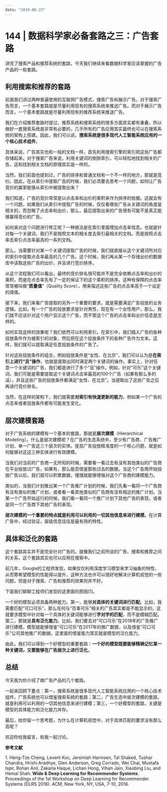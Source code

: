 ```yaml
---
date: "2019-06-23"
---  
```

      
# 144 | 数据科学家必备套路之三：广告套路
讲完了搜索产品和推荐系统的套路，今天我们继续来看数据科学家应该掌握的广告产品的一些套路。

## 利用搜索和推荐的套路

前面我们讲过两种普遍使用的互联网广告模式，搜索广告和展示广告。对于搜索广告而言，一个基本套路就是尽量利用现有的搜索系统来推送广告。而对于展示广告而言，一个基本套路就是尽量利用现有的推荐系统来推送广告。

我们在介绍推荐套路时提过，推荐系统和搜索系统的很多方面其实都有重叠，所以做好一套搜索系统是非常有必要的，几乎所有的广告应用其实最终也可以在搜索系统的架构上搭建。因此，我们可以说，**搜索系统是很多现代人工智能系统应用的一个核心技术组件**。

具体来说，广告其实也和一般的文档一样，首先利用搜索引擎的索引把这些广告都存储起来。对于搜索广告来说，利用关键词的倒排索引，可以轻松地找到相关的广告，这和找到相关文档的原理其实是一样的。

当然，我们前面也提到过，广告的排序和普通文档有一个不一样的地方，那就是竞价。因此，在从索引中提取广告的时候，我们必须要去思考一个问题，如何让广告竞价的赢家能够从索引中被提取出来？

我们知道，广告的竞价常常是以点击率和出价的乘积来作为排序的依据。这就会有一个问题，如果我们从索引中提取广告的时候，仅仅看哪些广告从关键词的角度是相关的，而忽略了点击率和出价，那么，最后提取出来的广告很有可能不是真正能够赢得竞价的广告。

<!-- [[[read_end]]] -->

如何来对这个问题进行修正呢？一种做法是在索引里面增加点击率信息。也就是针对每一个关键词，我们不是按照文本的相关度去索引最相关的文档，而是按照点击率去索引点击率最高的一系列文档。

那么，当需要针对某一个关键词提取广告的时候，我们就直接从这个关键词所对应的索引中提取点击率最高的几个广告。这个时候，我们再从某一个存储出价的数据库中读取这些广告的出价，并且进行竞价排序。

从这个流程我们可以看出，最终的竞价排名很可能并不是完全依赖点击率和出价的乘积，而是在点击率先有了一定的保证下的这个乘积的排序。这种有保障的点击率常常被叫做“**质量值**”（Quality Score），用来描述这些广告的点击率高于一个设定的阈值。

接下来，我们来看广告提取的另外一个重要的要求，就是需要满足广告投放的业务逻辑。比如，有一个广告的投放要求是针对男性，现在有一个女性用户，那么，我们就不应该针对这个用户显示这个广告，而不管这个广告的点击率和出价信息是怎样的。

如何实现这样的效果呢？我们依然可以利用索引。在索引中，我们插入广告的各种投放条件作为被索引的对象，然后把在这个投放条件下的各种广告作为文本。这样，我们就可以提取满足任意投放条件的广告了。

针对这些投放条件的组合，例如投放条件是“女性、在北京”，我们可以认为是**在索引上进行“且”操作**，也就是提取出同时满足两个关键词的操作。事实上，针对任意一个关键词的广告，我们都是进行了多个“且”操作。例如，针对“可乐”这个关键词，我们可能是需要提取这个关键词点击率最高的100个广告（如果有那么多的话），并且这些广告的投放条件都满足“女性、在北京”。当提取出了这些广告之后再进行竞价排名。

当然，在这样的架构下，我们就需要**对索引有快速更新的能力**，例如某一个广告的点击率或者投放条件都有可能发生变化。

## 层次建模套路

对于广告系统的建模有一个基本的套路，那就是**层次建模**（Hierarchical Modeling）。什么是层次建模呢？在广告的生态系统中，至少有广告商、广告推广计划、单一广告这三个层次的实体。提高广告投放精准度的一个核心问题，就是如何能够对这这三种实体进行有效建模。

当我们对当前的广告商一无所知的时候，需要看一看过去有没有其他类似的广告商在平台投放过广告，如果有，那么能否借鉴那些过去的数据。当这个广告商开始投放广告以后，我们就可以积累数据，慢慢就能够增强对这个广告商的建模能力。

类似的，当我们计划推出某一个广告推广计划的时候，我们先看一看同一个广告商有没有类似的推广计划，或者看一看其他类似的广告商有没有相近的推广计划。当某一个广告开始运行的时候，我们看一看同一个推广计划下其他广告的表现，或者是同一个广告商下其他广告的表现。

**层次建模的一个重要的特点就是利用可以利用的一切其他信息来进行建模**。在计算广告中，经过验证，层级信息往往是最有用的特性。

## 具体和泛化的套路

这个套路其实并不是完全针对广告的。就像我们之前所说的广告、搜索和推荐之间的关系，这个套路其实也可以应用在搜索中。

前几年，Google的工程师发现，如果仅仅利用深度学习模型来学习抽象的特性，从而寄希望模型的性能得以提升，这种方法也许可以很好地解决计算机视觉的一些问题，但是对于搜索、广告和推荐的效果则并不好。

下面我们聊聊工程师们发现的这里面的原因\[1\]。

一个好的模型必须具备两种能力。第一，能够**对具体的关键词进行匹配**。比如，我需要匹配“可口可乐”，那么任何与“百事可乐”相关的广告其实都是不能显示的。这就要求模型中针对每一个具体的关键词能够进行**字对字的匹配**，而不是模糊匹配。第二，那就是**具有泛化能力**。比如，我们要去对“可口可乐”在2018年的广告推广进行建模，模型就能够借鉴“可口可乐”在2017年的推广数据，以及借鉴“可口可乐”公司其他推广的数据。这里面的借鉴能力其实就是模型的泛化能力。

由此，我们可以得到一个好模型的重要套路：**一个好的模型既要能够精确记忆某一种关键词，又要能够在广告层次上进行泛化**。

## 总结

今天我为你介绍了做广告产品的几个套路。

一起来回顾下要点：第一，搜索系统是很多现代人工智能系统应用的一个核心技术组件，广告系统也可以借鉴搜索系统的套路；第二，广告生态中层次建模的套路，就是利用可以利用的一切其他信息来进行建模；第三，一个好模型的套路，关键是模型的具体能力和泛化能力并存。

最后，给你留一个思考题，为什么在计算机视觉中，对于具体匹配的要求没有那么高呢？

欢迎你给我留言，和我一起讨论。

**参考文献**

1\. Heng-Tze Cheng, Levent Koc, Jeremiah Harmsen, Tal Shaked, Tushar Chandra, Hrishi Aradhye, Glen Anderson, Greg Corrado, Wei Chai, Mustafa Ispir, Rohan Anil, Zakaria Haque, Lichan Hong, Vihan Jain, Xiaobing Liu, and Hemal Shah. **Wide \& Deep Learning for Recommender Systems**. Proceedings of the 1st Workshop on Deep Learning for Recommender Systems \(DLRS 2016\). ACM, New York, NY, USA, 7-10, 2016.
